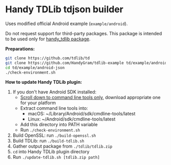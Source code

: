 # Handy TDLib tdjson builder

Uses modified official Android example (`example/android`).

Do not request support for third-party packages.
This package is intended to be used only for
[handy_tdlib package](https://pub.dev/packages/handy_tdlib).

**Preparations:**
```sh
git clone https://github.com/tdlib/td
git clone https://github.com/HandyGram/tdlib-example td/example/android-json
cd td/example/android-json
./check-environment.sh
```

**How to update Handy TDLib plugin:**
1. If you don't have Android SDK installed:
    * [Scroll down to command line tools only](https://developer.android.com/studio),
      download appropriate one for your platform
    * Extract command line tools into:
        * macOS: ~/Library/Android/sdk/cmdline-tools/latest
        * Linux: ~/Android/sdk/cmdline-tools/latest
    * Add this directory into PATH variable
    * Run `./check-environment.sh`
2. Build OpenSSL: run `./build-openssl.sh`
3. Build TDLib: run `./build-tdlib.sh`
4. Gather output package from `./tdlib/tdlib.zip`
5. `cd` into Handy TDLib plugin directory
6. Run `./update-tdlib.sh [tdlib.zip path]`
